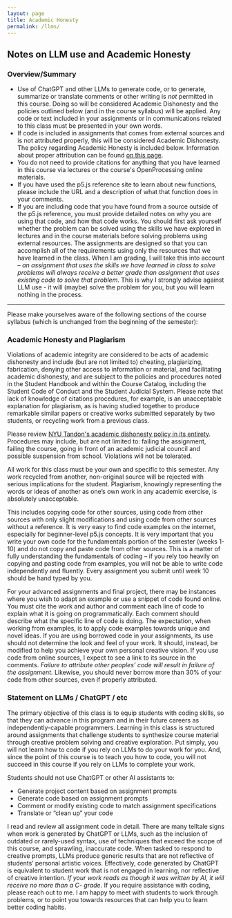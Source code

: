 ```yaml
---
layout: page
title: Academic Honesty
permalink: /llms/
---
```


## Notes on LLM use and Academic Honesty

### Overview/Summary

- Use of ChatGPT and other LLMs to generate code, or to generate, summarize or translate comments or other writing is *not* permitted in this course. Doing so will be considered Academic Dishonesty and the policies outlined below (and in the course syllabus) will be applied. Any code or text included in your assignments or in communications related to this class must be presented in your own words.
- If code is included in assignments that comes from external sources and is not attributed properly, this will be considered Academic Dishonesty. The policy regarding Academic Honesty is included below. Information about proper attribution can be found [on this page](../commenting/).
- You do not need to provide citations for anything that you have learned in this course via lectures or the course's OpenProcessing online materials.
- If you have used the p5.js reference site to learn about new functions, please include the URL and a description of what that function does in your comments.
- If you are including code that you have found from a source outside of the p5.js reference, you must provide detailed notes on why you are using that code, and how that code works. You should first ask yourself whether the problem can be solved using the skills we have explored in lectures and in the course materials before solving problems using external resources. The assignments are designed so that you can accomplish all of the requirements using only the resources that we have learned in the class. When I am grading, I will take this into account – *an assignment that uses the skills we have learned in class to solve problems will always receive a better grade than assignment that uses existing code to solve that problem*. This is why I strongly advise against LLM use - it will (maybe) solve the problem for you, but you will learn nothing in the process.

---


Please make yourselves aware of the following sections of the course syllabus (which is unchanged from the beginning of the semester):

### Academic Honesty and Plagiarism

Violations of academic integrity are considered to be acts of academic dishonesty and include (but are not limited to) cheating, plagiarizing, fabrication, denying other access to information or material, and facilitating academic dishonesty, and are subject to the policies and procedures noted in the Student Handbook and within the Course Catalog, including the Student Code of Conduct and the Student Judicial System. Please note that lack of knowledge of citations procedures, for example, is an unacceptable explanation for plagiarism, as is having studied together to produce remarkable similar papers or creative works submitted separately by two students, or recycling work from a previous class.

Please review [NYU Tandon's academic dishonesty policy in its entirety](https://www.nyu.edu/about/policies-guidelines-compliance/policies-and-guidelines/academic-integrity-for-students-at-nyu.html). Procedures may include, but are not limited to: failing the assignment, failing the course, going in front of an academic judicial council and possible suspension from school. Violations will not be tolerated.

All work for this class must be your own and specific to this semester. Any work recycled from another, non-original source will be rejected with serious implications for the student. Plagiarism, knowingly representing the words or ideas of another as one’s own work in any academic exercise, is absolutely unacceptable.

This includes copying code for other sources, using code from other sources with only slight modifications and using code from other sources without a reference. It is very easy to find code examples on the internet, especially for beginner-level p5.js concepts. It is very important that you write your own code for the fundamentals portion of the semester (weeks 1-10) and do not copy and paste code from other sources. This is a matter of fully understanding the fundamentals of coding – if you rely too heavily on copying and pasting code from examples, you will not be able to write code independently and fluently. Every assignment you submit until week 10 should be hand typed by you.

For your advanced assignments and final project, there may be instances where you wish to adapt an example or use a snippet of code found online. You must cite the work and author and comment each line of code to explain what it is going on programmatically. Each comment should describe what the specific line of code is doing. The expectation, when working from examples, is to apply code examples towards unique and novel ideas. If you are using borrowed code in your assignments, its use should not determine the look and feel of your work. It should, instead, be modified to help you achieve your own personal creative vision. If you use code from online sources, I expect to see a link to its source in the comments. *Failure to attribute other peoples’ code will result in failure of the assignment.* Likewise, you should never borrow more than 30% of your code from other sources, even if properly attributed.

### Statement on LLMs / ChatGPT / etc

The primary objective of this class is to equip students with coding skills, so that they can advance in this program and in their future careers as independently-capable programmers. Learning in this class is structured around assignments that challenge students to synthesize course material through creative problem solving and creative exploration. Put simply, you will not learn how to code if you rely on LLMs to do your work for you. And, since the point of this course is to teach you how to code, you will not succeed in this course if you rely on LLMs to complete your work.

Students should not use ChatGPT or other AI assistants to:
- Generate project content based on assignment prompts
- Generate code based on assignment prompts
- Comment or modify existing code to match assignment specifications
- Translate or “clean up” your code

I read and review all assignment code in detail. There are many telltale signs when work is generated by ChatGPT or LLMs, such as the inclusion of outdated or rarely-used syntax, use of techniques that exceed the scope of this course, and sprawling, inaccurate code. When tasked to respond to creative prompts, LLMs produce generic results that are not reflective of students’ personal artistic voices. Effectively, code generated by ChatGPT is equivalent to student work that is not engaged in learning, nor reflective of creative intention. *If your work reads as though it was written by AI, it will receive no more than a C- grade.* If you require assistance with coding, please reach out to me. I am happy to meet with students to work through problems, or to point you towards resources that can help you to learn better coding habits.